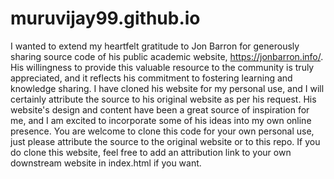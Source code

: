 # muruvijay99.github.io

I wanted to extend my heartfelt gratitude to Jon Barron for generously sharing source code of his public academic website, https://jonbarron.info/. His willingness to provide this valuable resource to the community is truly appreciated, and it reflects his commitment to fostering learning and knowledge sharing. 
I have cloned his website for my personal use, and I will certainly attribute the source to his original website as per his request. His website's design and content have been a great source of inspiration for me, and I am excited to incorporate some of his ideas into my own online presence.
You are welcome to clone this code for your own personal use, just please attribute the source to the original website or to this repo. If you do clone this website, feel free to add an attribution link to your own downstream website in index.html if you want.
